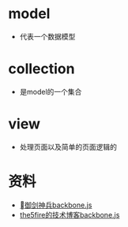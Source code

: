 # model
- 代表一个数据模型

# collection
- 是model的一个集合

# view
- 处理页面以及简单的页面逻辑的

# 资料
- [御剑神兵backbone.js](http://yujianshenbing.iteye.com/)
- [the5fire的技术博客backbone.js](https://www.the5fire.com/tag/backbone/)